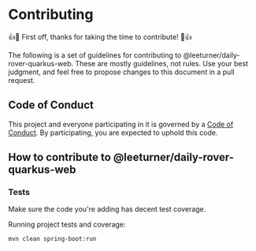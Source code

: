 # Contributing

:+1::tada: First off, thanks for taking the time to contribute! :tada::+1:

The following is a set of guidelines for contributing to @leeturner/daily-rover-quarkus-web.
These are mostly guidelines, not rules. Use your best judgment, and feel free to propose changes to this document in a pull request.

## Code of Conduct

This project and everyone participating in it is governed by a [Code of Conduct](./CODE_OF_CONDUCT.md). By participating, you are expected to uphold this code.

## How to contribute to @leeturner/daily-rover-quarkus-web

<!-- TODO -->

### Tests

Make sure the code you're adding has decent test coverage.

Running project tests and coverage:

```bash
mvn clean spring-boot:run
```